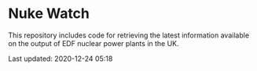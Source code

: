 # Nuke Watch

This repository includes code for retrieving the latest information available on the output of EDF nuclear power plants in the UK.

Last updated: 2020-12-24 05:18